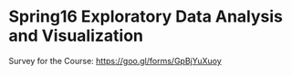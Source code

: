 # Spring16 Exploratory Data Analysis and Visualization

Survey for the Course: https://goo.gl/forms/GpBjYuXuoy

